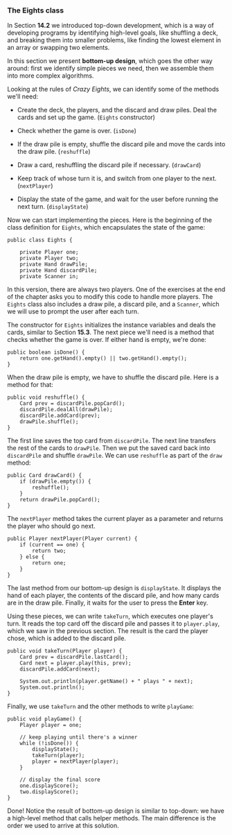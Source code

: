 ###  The Eights class



In Section **14.2** we introduced top-down development, which is a way of developing programs by identifying high-level goals, like shuffling a deck, and breaking them into smaller problems, like finding the lowest element in an array or swapping two elements.


In this section we present **bottom-up design**, which goes the other way around: first we identify simple pieces we need, then we assemble them into more complex algorithms.

Looking at the rules of *Crazy Eights*, we can identify some of the methods we'll need:



*  Create the deck, the players, and the discard and draw piles. Deal the cards and set up the game. (`Eights` constructor)

*  Check whether the game is over. (`isDone`)

*  If the draw pile is empty, shuffle the discard pile and move the cards into the draw pile. (`reshuffle`)

*  Draw a card, reshuffling the discard pile if necessary. (`drawCard`)

*  Keep track of whose turn it is, and switch from one player to the next. (`nextPlayer`)

*  Display the state of the game, and wait for the user before running the next turn. (`displayState`)


Now we can start implementing the pieces.
Here is the beginning of the class definition for `Eights`, which encapsulates the state of the game:


```code
public class Eights {

    private Player one;
    private Player two;
    private Hand drawPile;
    private Hand discardPile;
    private Scanner in;
```

In this version, there are always two players.
One of the exercises at the end of the chapter asks you to modify this code to handle more players.
The `Eights` class also includes a draw pile, a discard pile, and a `Scanner`, which we will use to prompt the user after each turn.

The constructor for `Eights` initializes the instance variables and deals the cards, similar to Section **15.3**.
The next piece we'll need is a method that checks whether the game is over.
If either hand is empty, we're done:

```code
public boolean isDone() {
    return one.getHand().empty() || two.getHand().empty();
}
```

When the draw pile is empty, we have to shuffle the discard pile.
Here is a method for that:

```code
public void reshuffle() {
    Card prev = discardPile.popCard();
    discardPile.dealAll(drawPile);
    discardPile.addCard(prev);
    drawPile.shuffle();
}
```

The first line saves the top card from `discardPile`.
The next line transfers the rest of the cards to `drawPile`.
Then we put the saved card back into `discardPile` and shuffle `drawPile`.
We can use `reshuffle` as part of the `draw` method:

```code
public Card drawCard() {
    if (drawPile.empty()) {
        reshuffle();
    }
    return drawPile.popCard();
}
```

The `nextPlayer` method takes the current player as a parameter and returns the player who should go next.

```code
public Player nextPlayer(Player current) {
    if (current == one) {
        return two;
    } else {
        return one;
    }
}
```

The last method from our bottom-up design is `displayState`.
It displays the hand of each player, the contents of the discard pile, and how many cards are in the draw pile.
Finally, it waits for the user to press the **Enter** key.


Using these pieces, we can write `takeTurn`, which executes one player's turn.
It reads the top card off the discard pile and passes it to `player.play`, which we saw in the previous section.
The result is the card the player chose, which is added to the discard pile.

```code
public void takeTurn(Player player) {
    Card prev = discardPile.lastCard();
    Card next = player.play(this, prev);
    discardPile.addCard(next);

    System.out.println(player.getName() + " plays " + next);
    System.out.println();
}
```

Finally, we use `takeTurn` and the other methods to write `playGame`:

```code
public void playGame() {
    Player player = one;

    // keep playing until there's a winner
    while (!isDone()) {
        displayState();
        takeTurn(player);
        player = nextPlayer(player);
    }

    // display the final score
    one.displayScore();
    two.displayScore();
}
```

Done!
Notice the result of bottom-up design is similar to top-down: we have a high-level method that calls helper methods.
The main difference is the order we used to arrive at this solution.